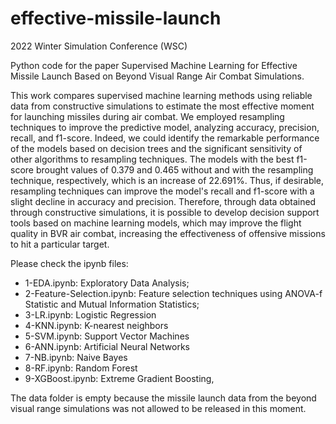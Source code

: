 # effective-missile-launch
2022 Winter Simulation Conference (WSC)

Python code for the paper Supervised Machine Learning for Effective Missile Launch Based on Beyond Visual Range Air Combat Simulations.

This work compares supervised machine learning methods using reliable data from constructive simulations to estimate the most effective moment for launching missiles during air combat. We employed resampling techniques to improve the predictive model, analyzing accuracy, precision, recall, and f1-score. Indeed, we could identify the remarkable performance of the models based on decision trees and the significant sensitivity of other algorithms to resampling techniques. The models with the best f1-score brought values of $0.379$ and $0.465$ without and with the resampling technique, respectively, which is an increase of $22.691$%. Thus, if desirable, resampling techniques can improve the model's recall and f1-score with a slight decline in accuracy and precision. Therefore, through data obtained through constructive simulations, it is possible to develop decision support tools based on machine learning models, which may improve the flight quality in BVR air combat, increasing the effectiveness of offensive missions to hit a particular target.

Please check the ipynb files:

* 1-EDA.ipynb: Exploratory Data Analysis;
* 2-Feature-Selection.ipynb: Feature selection techniques using ANOVA-f Statistic and Mutual Information Statistics;
* 3-LR.ipynb: Logistic Regression
* 4-KNN.ipynb: K-nearest neighbors
* 5-SVM.ipynb: Support Vector Machines
* 6-ANN.ipynb: Artificial Neural Networks
* 7-NB.ipynb: Naive Bayes
* 8-RF.ipynb: Random Forest
* 9-XGBoost.ipynb:  Extreme Gradient Boosting,

The data folder is empty because the missile launch data from the beyond visual range simulations was not allowed to be released in this moment.
